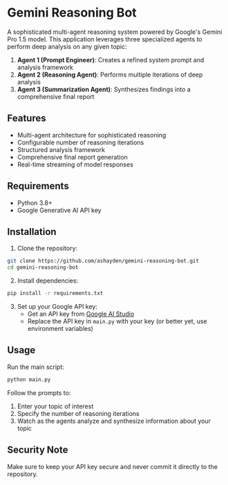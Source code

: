 # Gemini Reasoning Bot

A sophisticated multi-agent reasoning system powered by Google's Gemini Pro 1.5 model. This application leverages three specialized agents to perform deep analysis on any given topic:

1. **Agent 1 (Prompt Engineer)**: Creates a refined system prompt and analysis framework
2. **Agent 2 (Reasoning Agent)**: Performs multiple iterations of deep analysis
3. **Agent 3 (Summarization Agent)**: Synthesizes findings into a comprehensive final report

## Features

- Multi-agent architecture for sophisticated reasoning
- Configurable number of reasoning iterations
- Structured analysis framework
- Comprehensive final report generation
- Real-time streaming of model responses

## Requirements

- Python 3.8+
- Google Generative AI API key

## Installation

1. Clone the repository:
```bash
git clone https://github.com/ashayden/gemini-reasoning-bot.git
cd gemini-reasoning-bot
```

2. Install dependencies:
```bash
pip install -r requirements.txt
```

3. Set up your Google API key:
   - Get an API key from [Google AI Studio](https://makersuite.google.com/app/apikey)
   - Replace the API key in `main.py` with your key (or better yet, use environment variables)

## Usage

Run the main script:
```bash
python main.py
```

Follow the prompts to:
1. Enter your topic of interest
2. Specify the number of reasoning iterations
3. Watch as the agents analyze and synthesize information about your topic

## Security Note

Make sure to keep your API key secure and never commit it directly to the repository. 